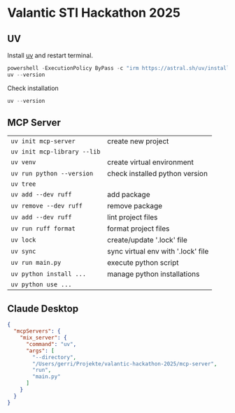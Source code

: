 # Valantic STI Hackathon 2025

## UV

Install [uv](https://github.com/astral-sh/uv) and restart terminal.

```powershell
powershell -ExecutionPolicy ByPass -c "irm https://astral.sh/uv/install.ps1 | iex"
uv --version
```

Check installation

```powershell
uv --version
```

## MCP Server

|                             |                                    | 
|-----------------------------|------------------------------------|
| `uv init mcp-server`        | create new project                 |
| `uv init mcp-library --lib` |                                    |
| `uv venv`                   | create virtual environment         |
| `uv run python --version`   | check installed python version     |
| `uv tree`                   |                                    |
| `uv add --dev ruff`         | add package                        |
| `uv remove --dev ruff`      | remove package                     |
| `uv add --dev ruff`         | lint project files                 |
| `uv run ruff format`        | format project files               |
| `uv lock`                   | create/update '.lock' file         |
| `uv sync`                   | sync virtual env with '.lock' file |
| `uv run main.py`            | execute python script              |
| `uv python install ...`     | manage python installations        |
| `uv python use ...`         |                                    |

## Claude Desktop

```json
{
  "mcpServers": {
    "mix_server": {
      "command": "uv",
      "args": [
        "--directory",
        "/Users/gerri/Projekte/valantic-hackathon-2025/mcp-server",
        "run",
        "main.py"
      ]
    }
  }
}

```